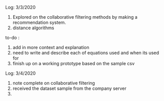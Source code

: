 Log: 3/3/2020

1. Explored on the collaborative filtering methods by making a recommendation system.
2. distance algorithms

to-do : 
1. add in more context and explanation
2. need to write and describe each of equations used and when its used for 
3. finish up on a working prototype based on the sample csv

Log: 3/4/2020

1. note complete on collaborative filtering
2. received the dataset sample from the company server
3. 